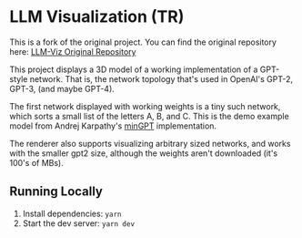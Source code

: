 
# LLM Visualization (TR)

This is a fork of the original project. You can find the original repository here: [LLM-Viz Original Repository](https://github.com/bbycroft/llm-viz)


This project displays a 3D model of a working implementation of a GPT-style network. That
is, the network topology that's used in OpenAI's GPT-2, GPT-3, (and maybe GPT-4).

The first network displayed with working weights is a tiny such network, which sorts a small list
of the letters A, B, and C. This is the demo example model from Andrej Karpathy's
[minGPT](https://github.com/karpathy/minGPT) implementation.

The renderer also supports visualizing arbitrary sized networks, and works with the smaller gpt2
size, although the weights aren't downloaded (it's 100's of MBs).

## Running Locally

1. Install dependencies: `yarn`
1. Start the dev server: `yarn dev`
